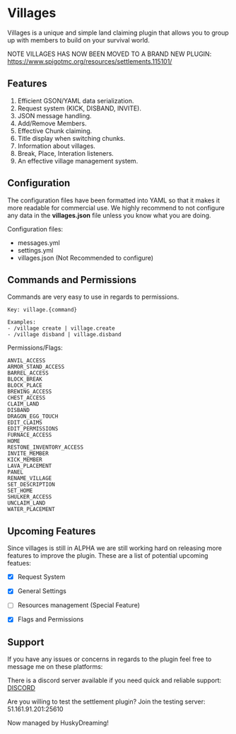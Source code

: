 # Villages
Villages is a unique and simple land claiming plugin that allows you to group up with members to build on your survival world.

NOTE VILLAGES HAS NOW BEEN MOVED TO A BRAND NEW PLUGIN: https://www.spigotmc.org/resources/settlements.115101/

## Features

1. Efficient GSON/YAML data serialization.
2. Request system (KICK, DISBAND, INVITE).
3. JSON message handling.
4. Add/Remove Members.
5. Effective Chunk claiming.
6. Title display when switching chunks.
7. Information about villages.
8. Break, Place, Interation listeners.
9. An effective village management system.


## Configuration

The configuration files have been formatted into YAML so that it makes it more readable for commercial use.
We highly recommend to not configure any data in the **villages.json** file unless you know what you are doing.

Configuration files:
- messages.yml
- settings.yml
- villages.json (Not Recommended to configure)


## Commands and Permissions

Commands are very easy to use in regards to permissions.
```
Key: village.{command}

Examples:
- /village create | village.create
- /village disband | village.disband
```

Permissions/Flags:
```
ANVIL_ACCESS
ARMOR_STAND_ACCESS
BARREL_ACCESS
BLOCK_BREAK
BLOCK_PLACE
BREWING_ACCESS
CHEST_ACCESS
CLAIM_LAND
DISBAND
DRAGON_EGG_TOUCH
EDIT_CLAIMS
EDIT_PERMISSIONS
FURNACE_ACCESS
HOME
RESTONE_INVENTORY_ACCESS
INVITE_MEMBER
KICK_MEMBER
LAVA_PLACEMENT
PANEL
RENAME_VILLAGE
SET_DESCRIPTION
SET_HOME
SHULKER_ACCESS
UNCLAIM_LAND
WATER_PLACEMENT
```


## Upcoming Features

Since villages is still in ALPHA we are still working hard on releasing more features to improve the plugin. These are a list of potential upcoming featues:
- [x] Request System
- [x] General Settings
- [ ] Resources management (Special Feature)
- [x] Flags and Permissions


## Support

If you have any issues or concerns in regards to the plugin feel free to message me on these platforms:

There is a discord server available if you need quick and reliable support: [DISCORD](https://discord.gg/AymHuvNMbs)

Are you willing to test the settlement plugin? Join the testing server: 51.161.91.201:25610

Now managed by HuskyDreaming!
